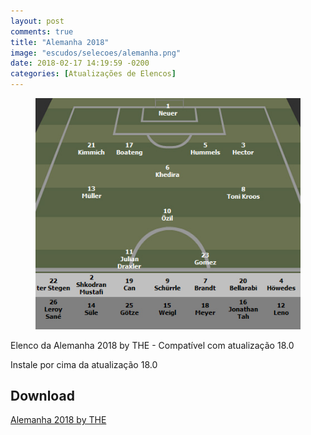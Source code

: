 ```yaml
---
layout: post
comments: true
title: "Alemanha 2018"
image: "escudos/selecoes/alemanha.png"
date: 2018-02-17 14:19:59 -0200
categories: [Atualizações de Elencos]
---
```


<figure>
	<img src="/assets/img/elencos/2018/selecoes/alemanha.jpg" alt="Elenco da Alemanha 2018" title="Elenco da Alemanha 2018">
</figure>

Elenco da Alemanha 2018 by THE - Compatível com atualização 18.0

Instale por cima da atualização 18.0

<h2>Download</h2>
<div class="download">
  <a class="download-button" href="https://goo.gl/1aPqy8" data-filesize="2.3 MB">Alemanha 2018 by THE</a>
</div>